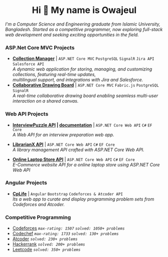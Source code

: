 <h1 align="center">
  <b>Hi 👋 My name is Owajeul</b>
</h1>

*I'm a Computer Science and Engineering graduate from Islamic University, Bangladesh. Started as a competitive programmer, now exploring full-stack web development and seeking exciting opportunities in the field.*


### ASP.Net Core MVC Projects
- **[Collection Manager](http://users.somee.com/)** | `ASP.NET Core MVC` `PostgreSQL` `SignalR` `Jira API` `Salesforce API`  
     *A dynamic web application for storing, managing, and customizing collections, featuring real-time updates,    
      multilingual support, and integrations with Jira and Salesforce.*
- **[Collaborative Drawing Board](http://www.owajeul.somee.com/)** | `ASP.NET Core MVC` `Fabric.js` `PostgreSQL` `SignalR`             
     *A real-time collaborative drawing board enabling seamless multi-user interaction on a shared canvas.*
  
### Web API Projects
- **[InterviewPuzzle API](https://github.com/wajiul/InterviewPuzzle) | [documentation](https://wajiul.github.io/API-Documentation/)** | `ASP.NET Core Web API` `C#` `EF Core`  
     *A Web API for an interview preparation web app.*

- **[LibrarianX API](https://github.com/wajiul/LibrarianX)** | `ASP.NET Core Web API` `C#` `EF Core`  
     *A library management API crafted with ASP.NET Core Web API.*
- **[Online Laptop Store API](https://github.com/wajiul/Online-Laptop-Store)** | `ASP.NET Core Web API` `C#` `EF Core`  
     *E-Commerce website API for a online laptop store using ASP.NET Core Web API*

### Angular Projects
- **[CpLife](https://cplifecse.web.app/)** | `Angular` `Bootstrap` `Codeforces & Atcoder API`  
  *Its a web app to curate and display programming problem sets from Codeforces and Atcoder.*


### Competitive Programming
- [Codeforces](https://codeforces.com/profile/wajiul) *`max-rating: 1507` `solved: 1050+ problems`*
- [Codechef](https://www.codechef.com/users/wajiul) *`max-rating: 1733` `solved: 130+ problems`*
- [Atcoder](https://atcoder.jp/users/wajiul1) *`solved: 230+ problems`*
- [Hackerrank](https://www.hackerrank.com/profile/wajiul) *`solved: 200+ problems`*
- [Leetcode](https://www.hackerrank.com/profile/wajiul) *`solved: 350+ problems`*
  
